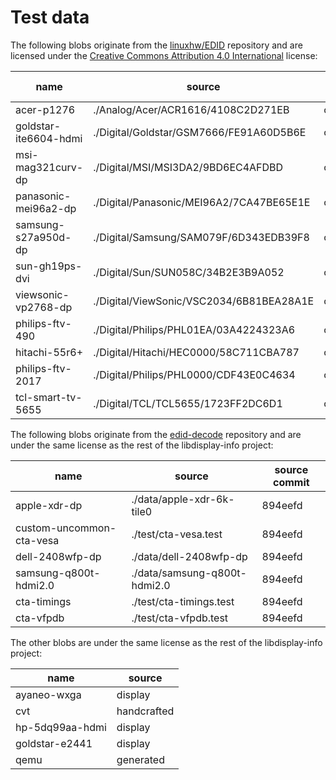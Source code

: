 # Test data

The following blobs originate from the [linuxhw/EDID] repository and are
licensed under the [Creative Commons Attribution 4.0 International][CC-BY-4.0]
license:

name | source | source commit
---- | ------ | -------------
acer-p1276		| ./Analog/Acer/ACR1616/4108C2D271EB		| cff7fe4d44
goldstar-ite6604-hdmi	| ./Digital/Goldstar/GSM7666/FE91A60D5B6E	| cff7fe4d44
msi-mag321curv-dp	| ./Digital/MSI/MSI3DA2/9BD6EC4AFDBD		| cff7fe4d44
panasonic-mei96a2-dp	| ./Digital/Panasonic/MEI96A2/7CA47BE65E1E	| cff7fe4d44
samsung-s27a950d-dp	| ./Digital/Samsung/SAM079F/6D343EDB39F8	| cff7fe4d44
sun-gh19ps-dvi		| ./Digital/Sun/SUN058C/34B2E3B9A052		| cff7fe4d44
viewsonic-vp2768-dp	| ./Digital/ViewSonic/VSC2034/6B81BEA28A1E	| cff7fe4d44
philips-ftv-490		| ./Digital/Philips/PHL01EA/03A4224323A6	| cff7fe4d44
hitachi-55r6+		| ./Digital/Hitachi/HEC0000/58C711CBA787	| cff7fe4d44
philips-ftv-2017	| ./Digital/Philips/PHL0000/CDF43E0C4634	| cff7fe4d44
tcl-smart-tv-5655	| ./Digital/TCL/TCL5655/1723FF2DC6D1		| cff7fe4d44

The following blobs originate from the [edid-decode] repository and are under
the same license as the rest of the libdisplay-info project:

name | source | source commit
---- | ------ | -------------
apple-xdr-dp			| ./data/apple-xdr-6k-tile0	| 894eefd
custom-uncommon-cta-vesa	| ./test/cta-vesa.test		| 894eefd
dell-2408wfp-dp			| ./data/dell-2408wfp-dp	| 894eefd
samsung-q800t-hdmi2.0		| ./data/samsung-q800t-hdmi2.0	| 894eefd
cta-timings			| ./test/cta-timings.test	| 894eefd
cta-vfpdb			| ./test/cta-vfpdb.test		| 894eefd

The other blobs are under the same license as the rest of the libdisplay-info
project:

name | source
---- | ------
ayaneo-wxga	| display
cvt		| handcrafted
hp-5dq99aa-hdmi	| display
goldstar-e2441	| display
qemu		| generated

[linuxhw/EDID]: https://github.com/linuxhw/EDID
[edid-decode]: https://git.linuxtv.org/edid-decode.git
[CC-BY-4.0]: LICENSE.CC-BY-4.0

